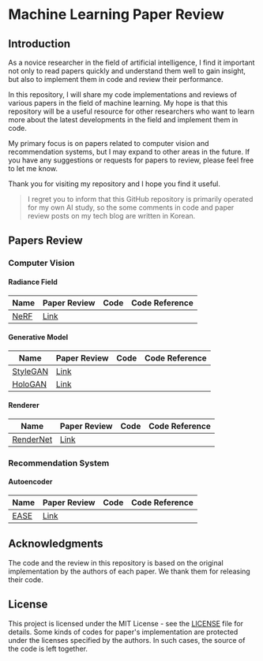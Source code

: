 # Machine Learning Paper Review



## Introduction



As a novice researcher in the field of artificial intelligence, I find it important not only to read papers quickly and understand them well to gain insight, but also to implement them in code and review their performance.

In this repository, I will share my code implementations and reviews of various papers in the field of machine learning. My hope is that this repository will be a useful resource for other researchers who want to learn more about the latest developments in the field and implement them in code.

My primary focus is on papers related to computer vision and recommendation systems, but I may expand to other areas in the future. If you have any suggestions or requests for papers to review, please feel free to let me know.

Thank you for visiting my repository and I hope you find it useful.



> I regret you to inform that this GitHub repository is primarily operated for my own AI study, so the some comments in code and paper review posts on my tech blog are written in Korean.





## Papers Review



### Computer Vision



#### Radiance Field

| Name                                     | Paper Review                                                 | Code | Code Reference |
| ---------------------------------------- | ------------------------------------------------------------ | ---- | -------------- |
| [NeRF](https://arxiv.org/abs/2003.08934) | [Link](https://glanceyes.tistory.com/entry/NeRF-2D-이미지를-3D-이미지로-Reconstruction하여-Novel-View-Synthesis이-가능한-Neural-Radiance-Fields) |      |                |



#### Generative Model

| Name                                         | Paper Review                                                 | Code | Code Reference |
| -------------------------------------------- | ------------------------------------------------------------ | ---- | -------------- |
| [StyleGAN](https://arxiv.org/abs/1812.04948) | [Link](https://glanceyes.tistory.com/entry/StyleGAN-Style-transfer와-mapping-network를-사용하여-disentanglement를-향상시킨-generative-Model) |      |                |
| [HoloGAN](https://arxiv.org/abs/1904.01326)  | [Link](https://glanceyes.tistory.com/entry/HoloGAN-Natural-이미지로부터-3D-representation에-관해-unsupervised-learning-할-수-있는-모델) |      |                |



#### Renderer

| Name                                          | Paper Review                                                 | Code | Code Reference |
| --------------------------------------------- | ------------------------------------------------------------ | ---- | -------------- |
| [RenderNet](https://arxiv.org/abs/1806.06575) | [Link](https://glanceyes.tistory.com/entry/RenderNet-3D-shape를-가지고-differentiable-rendering을-수행할-수-있는-Convolutional-network) |      |                |





### Recommendation System



#### Autoencoder

| Name                                     | Paper Review                                                 | Code | Code Reference |
| ---------------------------------------- | ------------------------------------------------------------ | ---- | -------------- |
| [EASE](https://arxiv.org/abs/1905.03375) | [Link](https://glanceyes.tistory.com/entry/Embarrassingly-Shallow-Autoencoders-for-Sparse-Data-모델이-희소-데이터에-강한-이유) |      |                |





## Acknowledgments



The code and the review in this repository is based on the original implementation by the authors of each paper. We thank them for releasing their code.





## License



This project is licensed under the MIT License - see the [LICENSE](https://chat.openai.com/chat/LICENSE) file for details. Some kinds of codes for paper's implementation are protected under the licenses specified by the authors. In such cases, the source of the code is left together.